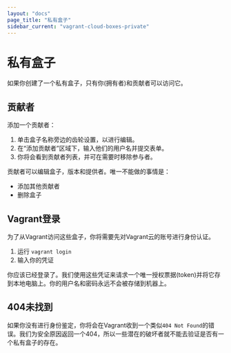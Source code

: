 ```yaml
---
layout: "docs"
page_title: "私有盒子"
sidebar_current: "vagrant-cloud-boxes-private"
---
```


# 私有盒子

如果你创建了一个私有盒子，只有你(拥有者)和贡献者可以访问它。

## 贡献者

添加一个贡献者：

1. 单击盒子名称旁边的齿轮设置，以进行编辑。
2. 在“添加贡献者”区域下，输入他们的用户名并提交表单。
3. 你将会看到贡献者列表，并可在需要时移除参与者。

贡献者可以编辑盒子，版本和提供者。唯一不能做的事情是：

- 添加其他贡献者
- 删除盒子

## Vagrant登录

为了从Vagrant访问这些盒子，你将需要先对Vagrant云的账号进行身份认证。

1. 运行 `vagrant login`
2. 输入你的凭证

你应该已经登录了。我们使用这些凭证来请求一个唯一授权票据(token)并将它存到本地电脑上。你的用户名和密码永远不会被存储到机器上。

## 404未找到

如果你没有进行身份鉴定，你将会在Vagrant收到一个类似`404 Not Found`的错误。我们为安全原因返回一个404，所以一些潜在的破坏者就不能去验证是否有一个私有盒子的存在。
